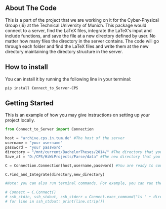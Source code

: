 ## About The Code

This is a part of the project that we are working on it for the Cyber-Physical Group (i6) at the Technical University of Munich. This package would connect to a server, find the LaTeX files, integrate the LaTeX's input and include functions, and save the file at a new directory defined by user. No matter how many files the directory in the server contains. The code will go through each folder and find the LaTeX files and write them at the new directory maintaining the directory structure in the server.
## How to install

You can install it by running the following line in your terminal:
```
pip install Connect_to_Server-CPS
```

## Getting Started

This is an example of how you may give instructions on setting up your project locally.
```Python
from Connect_to_Server import Connection

host = "archive.cps.in.tum.de" #The host of the server
username = "your username"
password = "your password"
directory = "/mnt/current/BachelorTheses/2014/" #The directory that you want to find the LaTeX files
Save_at = "D:/CPS/HiWiProjects/Parse/data" #The new directory that you want to save the integrated LaTeX files

C = Connection.Connection(host,username,password) #You are ready to connect to the server.

C.Find_and_Integrate(directory,new_directory)

#Note: you can also run terminal commands. For example, you can run the following code to find the folders in the directory in the server:

# Connect = C.Connect()
# ssh_stdin, ssh_stdout, ssh_stderr = Connect.exec_command("ls " + directory)
# for line in ssh_stdout: print(line.strip())

```